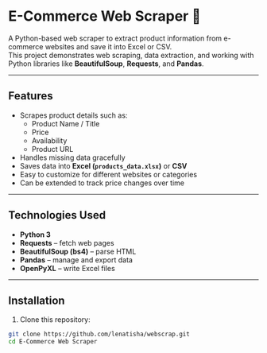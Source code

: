 # E-Commerce Web Scraper 🛒

A Python-based web scraper to extract product information from e-commerce websites and save it into Excel or CSV.  
This project demonstrates web scraping, data extraction, and working with Python libraries like **BeautifulSoup**, **Requests**, and **Pandas**.

---

## Features

- Scrapes product details such as:
  - Product Name / Title
  - Price
  - Availability
  - Product URL
- Handles missing data gracefully
- Saves data into **Excel (`products_data.xlsx`)** or **CSV**
- Easy to customize for different websites or categories
- Can be extended to track price changes over time

---

## Technologies Used

- **Python 3**  
- **Requests** – fetch web pages  
- **BeautifulSoup (bs4)** – parse HTML  
- **Pandas** – manage and export data  
- **OpenPyXL** – write Excel files  

---

## Installation

1. Clone this repository:
```bash
git clone https://github.com/lenatisha/webscrap.git
cd E-Commerce Web Scraper
